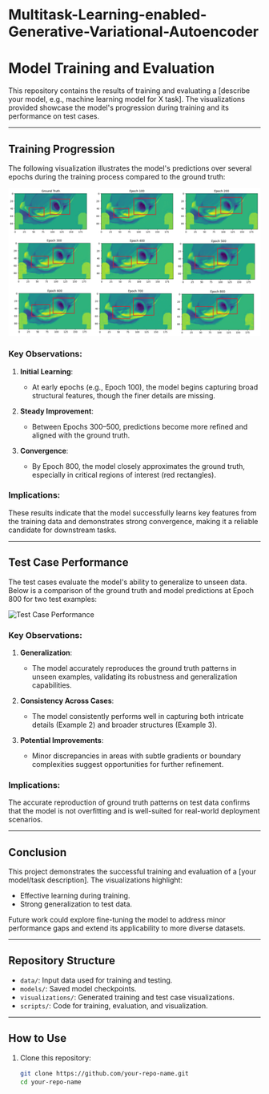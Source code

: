 # Multitask-Learning-enabled-Generative-Variational-Autoencoder

# Model Training and Evaluation

This repository contains the results of training and evaluating a [describe your model, e.g., machine learning model for X task]. The visualizations provided showcase the model's progression during training and its performance on test cases.

---

## Training Progression

The following visualization illustrates the model's predictions over several epochs during the training process compared to the ground truth:

![Training Progression](https://github.com/adibgpt/Multitask-Learning-enabled-Generative-Variational-Autoencoder/blob/27b093aa30d80ce805f5e796ff772e84e66e3e23/Sample%20results/download.png)

### Key Observations:
1. **Initial Learning**:
   - At early epochs (e.g., Epoch 100), the model begins capturing broad structural features, though the finer details are missing.

2. **Steady Improvement**:
   - Between Epochs 300–500, predictions become more refined and aligned with the ground truth.

3. **Convergence**:
   - By Epoch 800, the model closely approximates the ground truth, especially in critical regions of interest (red rectangles).

### Implications:
These results indicate that the model successfully learns key features from the training data and demonstrates strong convergence, making it a reliable candidate for downstream tasks.

---

## Test Case Performance

The test cases evaluate the model's ability to generalize to unseen data. Below is a comparison of the ground truth and model predictions at Epoch 800 for two test examples:

![Test Case Performance](path/to/test_visualization.png)

### Key Observations:
1. **Generalization**:
   - The model accurately reproduces the ground truth patterns in unseen examples, validating its robustness and generalization capabilities.

2. **Consistency Across Cases**:
   - The model consistently performs well in capturing both intricate details (Example 2) and broader structures (Example 3).

3. **Potential Improvements**:
   - Minor discrepancies in areas with subtle gradients or boundary complexities suggest opportunities for further refinement.

### Implications:
The accurate reproduction of ground truth patterns on test data confirms that the model is not overfitting and is well-suited for real-world deployment scenarios.

---

## Conclusion

This project demonstrates the successful training and evaluation of a [your model/task description]. The visualizations highlight:
- Effective learning during training.
- Strong generalization to test data.

Future work could explore fine-tuning the model to address minor performance gaps and extend its applicability to more diverse datasets.

---

## Repository Structure

- `data/`: Input data used for training and testing.
- `models/`: Saved model checkpoints.
- `visualizations/`: Generated training and test case visualizations.
- `scripts/`: Code for training, evaluation, and visualization.

---

## How to Use

1. Clone this repository:
   ```bash
   git clone https://github.com/your-repo-name.git
   cd your-repo-name
